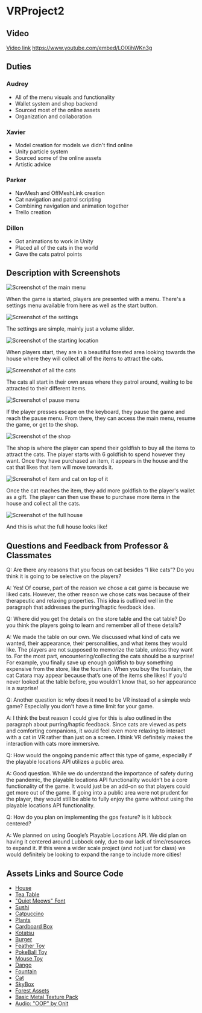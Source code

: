 # VRProject2
## Video
[Video link](https://youtu.be/LOlXihWKn3g)
https://www.youtube.com/embed/LOlXihWKn3g

## Duties
### Audrey
- All of the menu visuals and functionality
- Wallet system and shop backend
- Sourced most of the online assets
- Organization and collaboration

### Xavier
- Model creation for models we didn't find online
- Unity particle system
- Sourced some of the online assets
- Artistic advice

### Parker
- NavMesh and OffMeshLink creation
- Cat navigation and patrol scripting
- Combining navigation and animation together
- Trello creation

### Dillon
- Got animations to work in Unity
- Placed all of the cats in the world
- Gave the cats patrol points

## Description with Screenshots
![Screenshot of the main menu](https://cdn.discordapp.com/attachments/711654907517861898/782822735457812480/unknown.png)

When the game is started, players are presented with a menu. There's a settings menu available from here as well as the start button.

![Screenshot of the settings](https://cdn.discordapp.com/attachments/711654907517861898/782822844970827826/unknown.png)

The settings are simple, mainly just a volume slider.

![Screenshot of the starting location](https://media.discordapp.net/attachments/711654907517861898/782834242450096178/unknown.png?width=1367&height=677)

When players start, they are in a beautiful forested area looking towards the house where they will collect all of the items to attract the cats.

![Screenshot of all the cats](https://cdn.discordapp.com/attachments/711654907517861898/782823301856100372/unknown.png)

The cats all start in their own areas where they patrol around, waiting to be attracted to their different items.

![Screenshot of pause menu](https://media.discordapp.net/attachments/711654907517861898/782824501473050624/unknown.png?width=1375&height=677)

If the player presses escape on the keyboard, they pause the game and reach the pause menu. From there, they can access the main menu, resume the game, or get to the shop.

![Screenshot of the shop](https://cdn.discordapp.com/attachments/711654907517861898/782825142950428682/unknown.png)

The shop is where the player can spend their goldfish to buy all the items to attract the cats. The player starts with 6 goldfish to spend however they want. Once they have purchased an item, it appears in the house and the cat that likes that item will move towards it.

![Screenshot of item and cat on top of it](https://cdn.discordapp.com/attachments/711654907517861898/782825533075488818/unknown.png)

Once the cat reaches the item, they add more goldfish to the player's wallet as a gift. The player can then use these to purchase more items in the house and collect all the cats.

![Screenshot of the full house](https://cdn.discordapp.com/attachments/711654907517861898/782825831834714122/unknown.png)

And this is what the full house looks like!

## Questions and Feedback from Professor & Classmates

Q: Are there any reasons that you focus on cat besides “I like cats”? Do you think it is going to be selective on the players?

A: Yes! Of course, part of the reason we chose a cat game is because we liked cats. However, the other reason we chose cats was because of their therapeutic and relaxing properties. This idea is outlined well in the paragraph that addresses the purring/haptic feedback idea.


Q: Where did you get the details on the store table and the cat table? Do you think the players going to learn and remember all of these details?

A: We made the table on our own. We discussed what kind of cats we wanted, their appearance, their personalities, and what items they would like. The players are not supposed to memorize the table, unless they want to. For the most part, encountering/collecting the cats should be a surprise! For example, you finally save up enough goldfish to buy something expensive from the store, like the fountain. When you buy the fountain, the cat Catara may appear because that’s one of the items she likes! If you’d never looked at the table before, you wouldn’t know that, so her appearance is a surprise! 


Q: Another question is: why does it need to be VR instead of a simple web game? Especially you don’t have a time limit for your game.

A: I think the best reason I could give for this is also outlined in the paragraph about purring/haptic feedback. Since cats are viewed as pets and comforting companions, it would feel even more relaxing to interact with a cat in VR rather than just on a screen. I think VR definitely makes the interaction with cats more immersive.


Q: How would the ongoing pandemic affect this type of game, especially if the playable locations API utilizes a public area.

A: Good question. While we do understand the importance of safety during the pandemic, the playable locations API functionality wouldn’t be a core functionality of the game. It would just be an add-on so that players could get more out of the game. If going into a public area were not prudent for the player, they would still be able to fully enjoy the game without using the playable locations API functionality. 


Q: How do you plan on implementing the gps feature? is it lubbock centered?

A: We planned on using Google’s Playable Locations API. We did plan on having it centered around Lubbock only, due to our lack of time/resources to expand it. If this were a wider scale project (and not just for class) we would definitely be looking to expand the range to include more cities! 


## Assets Links and Source Code
- [House](https://sketchfab.com/3d-models/house-be826fb24a1c4728b10ece36f73583ad)
- [Tea Table](https://sketchfab.com/3d-models/japanese-tea-table-c59fbfc80a7f4cc7b691934359eb4b9e)
- ["Quiet Meows" Font](https://www.dafont.com/quiet-meows.font?text=Kitty+Collector&back=theme)
- [Sushi](https://sketchfab.com/3d-models/sushis-66b8917c39854fb5b01e54c7ad82d022)
- [Catpuccino](https://sketchfab.com/3d-models/catpuccino-f264bf3effb3443db45217225a5bab8f)
- [Plants](https://sketchfab.com/3d-models/plants-succulents-pack-3b7ba61c2db248ec9c075413a92e9319)
- [Cardboard Box](https://sketchfab.com/3d-models/cardboard-box-f43199f19c3142c68cc672db55d9a40d)
- [Kotatsu](https://sketchfab.com/3d-models/kotatsu-1e976c78d1eb4d2faa590316b0d38e24)
- [Burger](https://sketchfab.com/3d-models/cat-burger-5dbd2ad2c6dd4f109644d39cc4ec92f9)
- [Feather Toy](https://sketchfab.com/3d-models/feather-7d93f6d775394cebb8ac81f668234e20)
- [PokeBall Toy](https://sketchfab.com/3d-models/pokeball-9b6a97ead28041a48496dd1a57b2ea39#download)
- [Mouse Toy](https://sketchfab.com/3d-models/mouse-0af38fa8948a4df0ba7a7939c31eb204)
- [Dango](https://sketchfab.com/3d-models/dango-db1627c3cd4f4e08b3fb964db186dd20)
- [Fountain](https://sketchfab.com/3d-models/fish-fountain-c3dfb5c6825c4a8895583d8338c4f4e2)
- [Cat](https://sketchfab.com/3d-models/toon-cat-free-b2bd1ee7858444bda366110a2d960386)
- [SkyBox](https://assetstore.unity.com/packages/2d/textures-materials/sky/fantasy-skybox-free-18353)
- [Forest Assets](https://assetstore.unity.com/packages/3d/environments/fantasy/fantasy-forest-environment-free-demo-35361)
- [Basic Metal Texture Pack](https://assetstore.unity.com/packages/2d/textures-materials/metals/basic-metal-texture-pack-37402)
- [Audio: "OOP" by Onit](https://www.youtube.com/watch?v=LpUuPCn_GXY)
